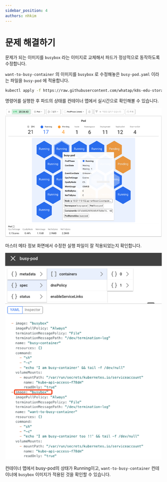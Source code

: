 ```yaml
---
sidebar_position: 4
authors: nhkim
---
```


# 문제 해결하기

문제가 되는 이미지를 `busybox` 라는 이미지로 교체해서 파드가 정상적으로 동작하도록 수정합니다.

`want-to-busy-container` 의 이미지를 `busybox` 로 수정해놓은 `busy-pod.yaml` 이라는 파일을 `busy-pod` 에 적용합니다.

```bash
kubectl apply -f https://raw.githubusercontent.com/whatap/k8s-edu-storage/030d4889b1c52b7c836c21bc12d19d6c00216369/k8s-object/busy-pod.yaml
```

명령어를 실행한 후 파드의 상태를 컨테이너 맵에서 실시간으로 확인해볼 수 있습니다.

![solve-problem-map](./img/solve-problem-map.png)

마스터 메타 정보 화면에서 수정한 실행 파일이 잘 적용되었는지 확인합니다.

![solve-problem-meta](./img/solve-problem-meta.png)

컨테이너 맵에서 busy-pod의 상태가 Running이고, `want-to-busy-container` 컨테이너에 `busybox` 이미지가 적용된 것을 확인할 수 있습니다.
